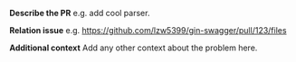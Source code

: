 **Describe the PR**
e.g. add cool parser.

**Relation issue**
e.g. https://github.com/lzw5399/gin-swagger/pull/123/files

**Additional context**
Add any other context about the problem here.
